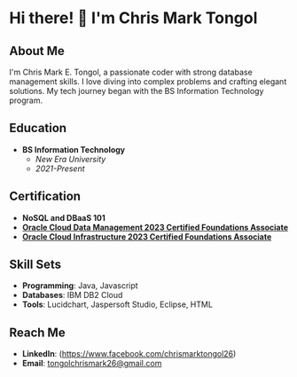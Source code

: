# Hi there! 👋 I'm Chris Mark Tongol

## About Me
I'm Chris Mark E. Tongol, a passionate coder with strong database management skills. I love diving into complex problems and crafting elegant solutions. My tech journey began with the BS Information Technology program.

## Education
- **BS Information Technology**
  - *New Era University*
  - *2021-Present*

## Certification
- **NoSQL and DBaaS 101**
- [**Oracle Cloud Data Management 2023 Certified Foundations Associate**](https://catalog-education.oracle.com/pls/certview/sharebadge?id=D3010348734577BF56178CD0D2585C61602A7CF251AFCCB39DE1F2DAE150D210&fbclid=IwAR099MvCSbe87bR-xa-LDrqJMNV4j741EE10cGzCmY5RGP6K4-L-Ro8me0E)
- [**Oracle Cloud Infrastructure 2023 Certified Foundations Associate**](https://catalog-education.oracle.com/pls/certview/sharebadge?id=E1E651B369FA372DC73770798522705F78D39318E3CC7680F2AD93D0C1475EC6&fbclid=IwAR3HeAA3VfmSxSU6GW2pYqZ15bJV_hc2dTKQsxjgI36aHJbYU52UMzeMVxo)

## Skill Sets
- **Programming**: Java, Javascript
- **Databases**: IBM DB2 Cloud
- **Tools**: Lucidchart, Jaspersoft Studio, Eclipse, HTML

## Reach Me
- **LinkedIn**: (https://www.facebook.com/chrismarktongol26)
- **Email**: tongolchrismark26@gmail.com

[certification_link1]: #  (https://courses.cognitiveclass.ai/certificates/a6450cb35af84705a891d8ebee5552c7)
[certification_link2]: #  (https://catalog-education.oracle.com/pls/certview/sharebadge?id=E1E651B369FA372DC73770798522705F78D39318E3CC7680F2AD93D0C1475EC6&fbclid=IwAR3HeAA3VfmSxSU6GW2pYqZ15bJV_hc2dTKQsxjgI36aHJbYU52UMzeMVxo)
[linkedin_profile_link]: #  (https://www.facebook.com/chrismarktongol26)

